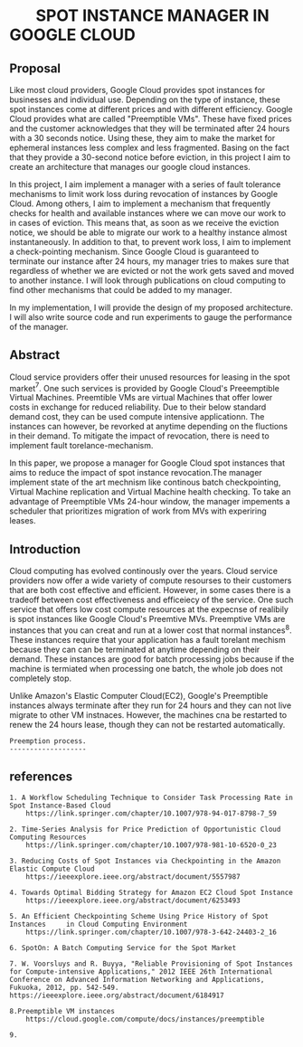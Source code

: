 
&nbsp;&nbsp;&nbsp;&nbsp;&nbsp;&nbsp; SPOT INSTANCE MANAGER IN GOOGLE CLOUD
============================================================================

Proposal
------------------
Like most cloud providers, Google Cloud provides spot instances for businesses and individual use. Depending on the type of instance, these spot instances come at different prices and with different efficiency. Google Cloud provides what are called "Preemptible VMs". These have fixed prices and the customer acknowledges that they will be terminated after 24 hours with a 30 seconds notice. Using these, they aim to make the market for ephemeral instances less complex and less fragmented. Basing on the fact that they provide a 30-second notice before eviction, in this project I aim to create an architecture that manages our google cloud instances. 

In this project, I aim implement a manager with a series of fault tolerance mechanisms to limit work loss during revocation of instances by Google Cloud. Among others, I aim to implement a mechanism that frequently checks for health and available instances where we can move our work to in cases of eviction. This means that, as soon as we receive the eviction notice, we should be able to migrate our work to a healthy instance almost instantaneously. In addition to that, to prevent work loss, I aim to implement a check-pointing mechanism. Since Google Cloud is guaranteed to terminate our instance after 24 hours, my manager tries to makes sure that regardless of whether we are evicted or not the work gets saved and moved to another instance. I will look through publications on cloud computing to find other mechanisms that could be added to my manager.

In my implementation, I will provide the design of my proposed architecture. I will also write source code and run experiments to gauge the performance of the manager.



Abstract
---------
Cloud service providers offer their unused resources for leasing in the spot market$^7$. One such services is provided by Google Cloud's Preeemptible Virtual Machines. Preemtible VMs are virtual Machines that offer lower costs in exchange for reduced reliability. Due to their below standard demand cost, they  can be used compute intensive applicationn. The instances can however, be revorked at anytime depending on the fluctions in their demand. To mitigate the impact of revocation, there is need to implement fault torelance-mechanism.

In this paper, we propose a manager for Google Cloud spot instances that aims to reduce the impact of spot instance revocation.The manager implement state of the art mechnism like continous batch checkpointing, Virtual Machine replication and Virtual Machine health checking. To take an advantage of Preemptible VMs 24-hour window, the manager impements a scheduler that prioritizes migration of work from MVs with experiring leases.

Introduction
------------
Cloud computing has evolved continously over the years. Cloud service providers now offer a wide variety of compute resourses to their customers that are both cost effective and efficient. However, in some cases there is a tradeoff between cost effectiveness and efficeiecy of the service. One such service that offers low cost compute resources at the expecnse of realibily is spot instances like Google Cloud's Preemtive MVs. Preemptive VMs are instances that you can creat and run at a lower cost that normal instances$^8$. These instances require that your application has a fault torelant mechism because they can can be terminated at anytime depending on their demand. These instances are good for batch processing jobs because if the machine is termiated when processing one batch, the whole job does not completely stop.

Unlike Amazon's Elastic Computer Cloud(EC2), Google's Preemptible instances always terminate after they run for 24 hours and they can not live migrate to other VM instnaces. However, the machines cna be restarted to renew the 24 hours lease, though they can not be restarted automatically. 

    Preemption process.
    -------------------


references
-----------
    1. A Workflow Scheduling Technique to Consider Task Processing Rate in        Spot Instance-Based Cloud
        https://link.springer.com/chapter/10.1007/978-94-017-8798-7_59

    2. Time-Series Analysis for Price Prediction of Opportunistic Cloud           Computing Resources
        https://link.springer.com/chapter/10.1007/978-981-10-6520-0_23
    
    3. Reducing Costs of Spot Instances via Checkpointing in the Amazon           Elastic Compute Cloud
        https://ieeexplore.ieee.org/abstract/document/5557987
    
    4. Towards Optimal Bidding Strategy for Amazon EC2 Cloud Spot Instance
        https://ieeexplore.ieee.org/abstract/document/6253493
    
    5. An Efficient Checkpointing Scheme Using Price History of Spot Instances     in Cloud Computing Environment
        https://link.springer.com/chapter/10.1007/978-3-642-24403-2_16

    6. SpotOn: A Batch Computing Service for the Spot Market

    7. W. Voorsluys and R. Buyya, "Reliable Provisioning of Spot Instances for Compute-intensive Applications," 2012 IEEE 26th International Conference on Advanced Information Networking and Applications, Fukuoka, 2012, pp. 542-549.
    https://ieeexplore.ieee.org/abstract/document/6184917

    8.Preemptible VM instances
        https://cloud.google.com/compute/docs/instances/preemptible
    
    9. 


